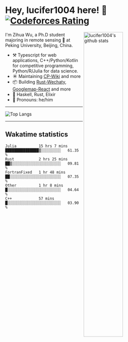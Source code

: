 # Hey, lucifer1004 here! :wave: [![Codeforces Rating](https://cfrating.ihcr.top/?user=lucifer1004&style=flat-square)](https://codeforces.com/profile/lucifer1004)

<img width="50%" align="right" alt="lucifer1004's github stats" src="https://github-readme-stats.vercel.app/api?username=lucifer1004&show_icons=true">

I'm Zihua Wu, a Ph.D student majoring in remote sensing :satellite: at Peking University, Beijing, China.

- :hammer_and_pick: Typescript for web applications, C++/Python/Kotlin for competitive programming, Python/R/Julia for data science.
- :sunny: Maintaining [CP-Wiki](https://cp-wiki.vercel.app) and more 
- :package: Building [Rust-Wechaty](https://github.com/wechaty/rust-wechaty), [Googlemap-React](https://github.com/googlemap-react/googlemap-react) and more
- :seedling: Haskell, Rust, Elixir
- :man: Pronouns: he/him

---

![Top Langs](https://github-readme-stats.vercel.app/api/top-langs/?username=lucifer1004&layout=compact)

---

## Wakatime statistics

<!--START_SECTION:waka-->
```text
Julia          15 hrs 7 mins   ███████████████▒░░░░░░░░░   61.35 % 
Rust           2 hrs 25 mins   ██▒░░░░░░░░░░░░░░░░░░░░░░   09.81 % 
FortranFixed   1 hr 48 mins    ██░░░░░░░░░░░░░░░░░░░░░░░   07.35 % 
Other          1 hr 8 mins     █░░░░░░░░░░░░░░░░░░░░░░░░   04.64 % 
C++            57 mins         █░░░░░░░░░░░░░░░░░░░░░░░░   03.90 % 
```
<!--END_SECTION:waka-->
